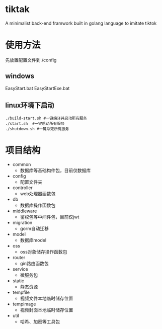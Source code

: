 # tiktak
A minimalist back-end framwork built in golang language to imitate tiktok

# 使用方法
先放置配置文件到./config
## windows
EasyStart.bat
EasyStartExe.bat

## linux环境下启动
```shell
./build-start.sh #一键编译并启动所有服务
./start.sh  #一键启动所有服务
./shutdown.sh #一键杀死所有服务
```

# 项目结构
- common
  - 数据库等基础构件包，目前仅数据库
- config
  - 配置文件夹
- controller
  - web处理器函数包
- db
  - 数据库操作函数包
- middleware
  - 鉴权包等中间件包，目前仅jwt
- migration
  - gorm自动迁移
- model
  - 数据库model
- oss
  - oss对象储存操作函数包
- router
  - gin路由函数包
- service
  - 微服务包
- static
  - 静态资源
- tempfile
  - 视频文件本地临时储存位置
- tempimage
  - 视频封面本地临时储存位置
- util
  - 哈希、加密等工具包

